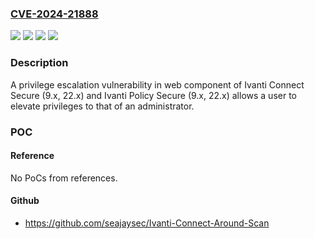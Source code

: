 ### [CVE-2024-21888](https://cve.mitre.org/cgi-bin/cvename.cgi?name=CVE-2024-21888)
![](https://img.shields.io/static/v1?label=Product&message=ICS&color=blue)
![](https://img.shields.io/static/v1?label=Product&message=IPS&color=blue)
![](https://img.shields.io/static/v1?label=Version&message=9.1R18%3C%3D%209.1R18%20&color=brighgreen)
![](https://img.shields.io/static/v1?label=Vulnerability&message=n%2Fa&color=brighgreen)

### Description

A privilege escalation vulnerability in web component of Ivanti Connect Secure (9.x, 22.x) and Ivanti Policy Secure (9.x, 22.x) allows a user to elevate privileges to that of an administrator. 

### POC

#### Reference
No PoCs from references.

#### Github
- https://github.com/seajaysec/Ivanti-Connect-Around-Scan

